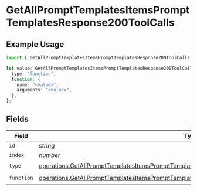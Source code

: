 # GetAllPromptTemplatesItemsPromptTemplatesResponse200ToolCalls

## Example Usage

```typescript
import { GetAllPromptTemplatesItemsPromptTemplatesResponse200ToolCalls } from "orq-poc-typescript-multi-env-version/models/operations";

let value: GetAllPromptTemplatesItemsPromptTemplatesResponse200ToolCalls = {
  type: "function",
  function: {
    name: "<value>",
    arguments: "<value>",
  },
};
```

## Fields

| Field                                                                                                                                                                                                              | Type                                                                                                                                                                                                               | Required                                                                                                                                                                                                           | Description                                                                                                                                                                                                        |
| ------------------------------------------------------------------------------------------------------------------------------------------------------------------------------------------------------------------ | ------------------------------------------------------------------------------------------------------------------------------------------------------------------------------------------------------------------ | ------------------------------------------------------------------------------------------------------------------------------------------------------------------------------------------------------------------ | ------------------------------------------------------------------------------------------------------------------------------------------------------------------------------------------------------------------ |
| `id`                                                                                                                                                                                                               | *string*                                                                                                                                                                                                           | :heavy_minus_sign:                                                                                                                                                                                                 | N/A                                                                                                                                                                                                                |
| `index`                                                                                                                                                                                                            | *number*                                                                                                                                                                                                           | :heavy_minus_sign:                                                                                                                                                                                                 | N/A                                                                                                                                                                                                                |
| `type`                                                                                                                                                                                                             | [operations.GetAllPromptTemplatesItemsPromptTemplatesResponse200ApplicationJSONResponseBody1Type](../../models/operations/getallprompttemplatesitemsprompttemplatesresponse200applicationjsonresponsebody1type.md) | :heavy_check_mark:                                                                                                                                                                                                 | N/A                                                                                                                                                                                                                |
| `function`                                                                                                                                                                                                         | [operations.GetAllPromptTemplatesItemsPromptTemplatesResponse200Function](../../models/operations/getallprompttemplatesitemsprompttemplatesresponse200function.md)                                                 | :heavy_check_mark:                                                                                                                                                                                                 | N/A                                                                                                                                                                                                                |